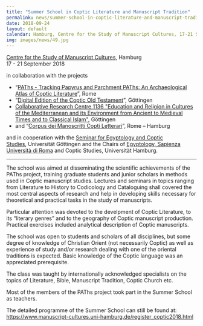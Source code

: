 ```yaml
---
title: "Summer School in Coptic Literature and Manuscript Tradition"
permalink: news/summer-school-in-coptic-literature-and-manuscript-tradition
date: 2018-09-24
layout: default
calendar: Hamburg, Centre for the Study of Manuscript Cultures, 17-21 September 2018
img: images/news/49.jpg
---
```


<a href="https://www.manuscript-cultures.uni-hamburg.de/index_e.html" target="_blank" rel="noopener">Centre for the Study of Manuscript Cultures</a>, Hamburg<br />17 - 21 September 2018

in collaboration with the projects

<ul>
<li>“<a href="http://paths.uniroma1.it/">PAThs - Tracking Papyrus and Parchment PAThs: An Archaeological Atlas of Coptic Literature</a>”, Rome</li>
<li>“<a href="http://coptot.manuscriptroom.com/home" target="_blank" rel="noopener">Digital Edition of the Coptic Old Testament</a>”, Göttingen</li>
<li><a href="http://www.uni-goettingen.de/en/517150.html" target="_blank" rel="noopener">Collaborative Research Centre 1136 "Education and Religion in Cultures of the Mediterranean and its Environment from Ancient to Medieval Times and to Classical Islam"</a>, Göttingen</li>
<li>and “<a href="https://www.aai.uni-hamburg.de/en/ethiostudies/research/cmcl.html" target="_blank" rel="noopener">Corpus dei Manoscritti Copti Letterari</a>”, Rome – Hamburg</li>
</ul>
and in cooperation with the <a href="https://www.uni-goettingen.de/en/321451.html" target="_blank" rel="noopener">Seminar for Egyptology and Coptic Studies</a>, Universität Göttingen and the Chairs of <a href="https://sites.google.com/uniroma1.it/cattedra-egittologia-sapienza" target="_blank" rel="noopener">Egyptology, Sapienza Università di Roma</a> and Coptic Studies, Universität Hamburg.

<hr />
The school was aimed at disseminating the scientific achievements of the PAThs project, training graduate students and junior scholars in methods used in Coptic manuscript studies. Lectures and seminars in topics ranging from Literature to History to Codicology and Cataloguing shall covered the most central aspects of research and help in developing skills necessary for theoretical and practical tasks in the study of manuscripts.

Particular attention was devoted to the develpment of Coptic Literature, to its “literary genres” and to the geography of Coptic manuscript production. Practical exercises included analytical description of Coptic manuscripts.

The school was open to students and scholars of all disciplines, but some degree of knowledge of Christian Orient (not necessarily Coptic) as well as experience of study and/or research dealing with one of the oriental traditions is expected. Basic knowledge of the Coptic language was an appreciated prerequisite.

The class was taught by internationally acknowledged specialists on the topics of Literature, Bible, Manuscript Tradition, Coptic Church etc.

Most of the members of the PAThs project took part in the Summer School as teachers.

The detailed programme of the Summer School can still be found at: <a href="https://www.manuscript-cultures.uni-hamburg.de/register_coptic2018.html" target="_blank" rel="noopener">https://www.manuscript-cultures.uni-hamburg.de/register_coptic2018.html</a>

 
